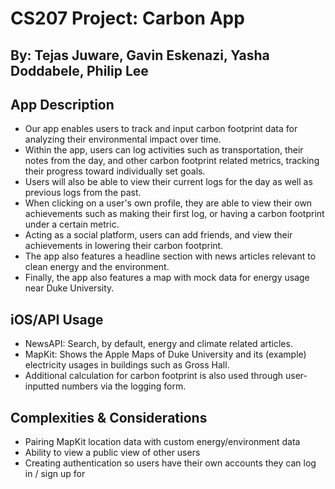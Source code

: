 # CS207 Project: Carbon App

## By: Tejas Juware, Gavin Eskenazi, Yasha Doddabele, Philip Lee

## App Description

* Our app enables users to track and input carbon footprint data for analyzing their environmental impact over time. 
* Within the app, users can log activities such as transportation, their notes from the day, and other carbon footprint related metrics, tracking their progress toward individually set goals.
* Users will also be able to view their current logs for the day as well as previous logs from the past.
* When clicking on a user's own profile, they are able to view their own achievements such as making their first log, or having a carbon footprint under a certain metric.
* Acting as a social platform, users can add friends, and view their achievements in lowering their carbon footprint.
* The app also features a headline section with news articles relevant to clean energy and the environment. 
* Finally, the app also features a map with mock data for energy usage near Duke University. 

## iOS/API Usage

* NewsAPI: Search, by default, energy and climate related articles.
* MapKit: Shows the Apple Maps of Duke University and its (example) electricity usages in buildings such as Gross Hall.
* Additional calculation for carbon footprint is also used through user-inputted numbers via the logging form.

## Complexities & Considerations

* Pairing MapKit location data with custom energy/environment data
* Ability to view a public view of other users
* Creating authentication so users have their own accounts they can log in / sign up for





